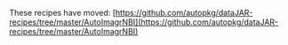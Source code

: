 These recipes have moved: [https://github.com/autopkg/dataJAR-recipes/tree/master/AutoImagrNBI](https://github.com/autopkg/dataJAR-recipes/tree/master/AutoImagrNBI)
